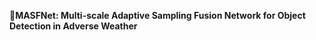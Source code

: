 📖**MASFNet: Multi-scale Adaptive Sampling Fusion Network for Object Detection in Adverse Weather**

